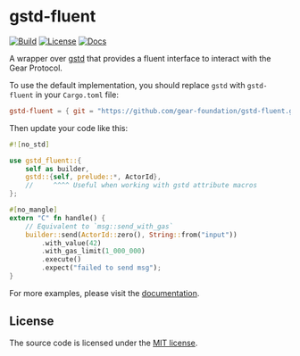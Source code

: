 # gstd-fluent

[![Build][build_badge]][build_href]
[![License][lic_badge]][lic_href]
[![Docs][docs_badge]][docs_href]

[build_badge]: https://img.shields.io/github/actions/workflow/status/gear-foundation/gstd-fluent/ci.yml?label=Build
[build_href]: https://github.com/gear-foundation/gstd-fluent/actions/workflows/ci.yml

[lic_badge]: https://img.shields.io/badge/License-MIT-success
[lic_href]: LICENSE

[docs_badge]: https://img.shields.io/badge/Docs-online-5023dd
[docs_href]: https://dapp.rs/gstd-fluent/gstd_fluent/

A wrapper over [gstd](https://github.com/gear-tech/gear/tree/master/gstd)
that provides a fluent interface to interact with the Gear Protocol.

To use the default implementation, you should replace `gstd` with `gstd-fluent` in your `Cargo.toml` file:

```toml
gstd-fluent = { git = "https://github.com/gear-foundation/gstd-fluent.git" }
```

Then update your code like this:

```rust
#![no_std]

use gstd_fluent::{
    self as builder,
    gstd::{self, prelude::*, ActorId},
    //     ^^^^ Useful when working with gstd attribute macros
};

#[no_mangle]
extern "C" fn handle() {
    // Equivalent to `msg::send_with_gas`
    builder::send(ActorId::zero(), String::from("input"))
        .with_value(42)
        .with_gas_limit(1_000_000)
        .execute()
        .expect("failed to send msg");
}
```

For more examples, please visit the [documentation][docs_href].

## License

The source code is licensed under the [MIT license](LICENSE).
